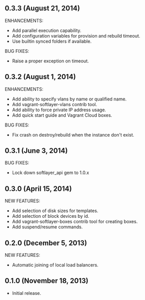## 0.3.3 (August 21, 2014)

ENHANCEMENTS:

  - Add parallel execution capability.
  - Add configuration variables for provision and rebuild timeout.
  - Use builtin synced folders if available.

BUG FIXES:

  - Raise a proper exception on timeout.

## 0.3.2 (August 1, 2014)

ENHANCEMENTS:

  - Add ability to specify vlans by name or qualified name.
  - Add vagrant-softlayer-vlans contrib tool.
  - Add ability to force private IP address usage.
  - Add quick start guide and Vagrant Cloud boxes.

BUG FIXES:

  - Fix crash on destroy/rebuild when the instance don't exist.

## 0.3.1 (June 3, 2014)

BUG FIXES:

  - Lock down softlayer_api gem to 1.0.x

## 0.3.0 (April 15, 2014)

NEW FEATURES:

  - Add selection of disk sizes for templates.
  - Add selection of block devices by id.
  - Add vagrant-softlayer-boxes contrib tool for creating boxes.
  - Add suspend/resume commands.

## 0.2.0 (December 5, 2013)

NEW FEATURES:

  - Automatic joining of local load balancers.

## 0.1.0 (November 18, 2013)

  - Initial release.
